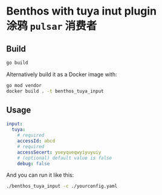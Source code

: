 Benthos with tuya inut plugin  
涂鸦 `pulsar` 消费者
======================

## Build

```sh
go build
```

Alternatively build it as a Docker image with:

```sh
go mod vendor
docker build . -t benthos_tuya_input
```

## Usage

```yaml
input:
  tuya:
    # required
    accessId: abcd
    # required
    accessSecert: yueyqueqwyiyuyuiy
    # (optional) default value is false
    debug: false
```

And you can run it like this:

```sh
./benthos_tuya_input -c ./yourconfig.yaml
```
